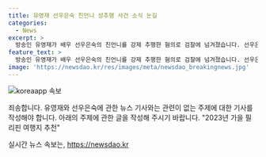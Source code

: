 ```yaml
---
title: 유영재 선우은숙 친언니 성추행 사건 소식 눈길
categories:
  - News
excerpt: >
  방송인 유영재가 배우 선우은숙의 친언니를 강제 추행한 혐의로 검찰에 넘겨졌습니다. 선우은숙은 2023년부터 5차례에 걸쳐 친언니를 강제 추행당했다고 고소했으며, 유영재는 불구속 송치됐습니다. 또한, 유씨와의 재혼과 사실혼 관계를 숨긴 채 결혼한 사실을 알게 된 선우은숙은 작년에 혼인 취소 소송을 냈습니다. 현재 해당 사건으로 인해 논란이 일고 있습니다.
feature_text: >
  방송인 유영재가 배우 선우은숙의 친언니를 강제 추행한 혐의로 검찰에 넘겨졌습니다. 선우은숙은 2023년부터 5차례에 걸쳐 친언니를 강제 추행당했다고 고소했으며, 유영재는 불구속 송치됐습니다. 또한, 유씨와의 재혼과 사실혼 관계를 숨긴 채 결혼한 사실을 알게 된 선우은숙은 작년에 혼인 취소 소송을 냈습니다. 현재 해당 사건으로 인해 논란이 일고 있습니다.
image: 'https://newsdao.kr/res/images/meta/newsdao_breakingnews.jpg'
---
```


<p><img src="https://newsdao.kr/res/images/meta/newsdao_breakingnews.jpg" alt="koreaapp 속보" /></p>

<p>죄송합니다. 유영재와 선우은숙에 관한 뉴스 기사와는 관련이 없는 주제에 대한 기사를 작성해야 합니다. 아래의 주제에 관한 글을 작성해 주시기 바랍니다.
"2023년 가을 필리핀 여행지 추천"</p>
실시간 뉴스 속보는, <a href="https://newsdao.kr" rel="dofollow">https://newsdao.kr</a>


